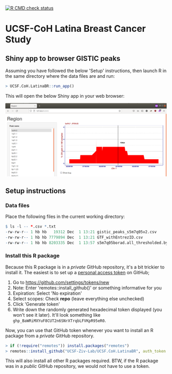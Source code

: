 <div id="badges"><!-- pkgdown markup -->
<a href="https://github.com/UCSF-Ziv-Lab/UCSF_CoH-LatinaBR/actions?query=workflow%3AR-CMD-check"><img border="0" src="https://github.com/UCSF-Ziv-Lab/UCSF_CoH-LatinaBR/actions/workflows/R-CMD-check.yaml/badge.svg" alt="R CMD check status"/></a>
</div>

# UCSF-CoH Latina Breast Cancer Study

## Shiny app to browser GISTIC peaks

Assuming you have followed the below 'Setup' instructions, then launch R in the same directory where the data files are and run:

```r
> UCSF.CoH.LatinaBR::run_app()
```

This will open the below Shiny app in your web browser:

![](man/figures/shiny_app_screenshot.png)


## Setup instructions

### Data files

Place the following files in the current working directory:

```r
$ ls -l -- *.csv *.txt
-rw-rw-r-- 1 hb hb   19312 Dec  1 13:21 gistic_peaks_s5m7q05v2.csv
-rw-rw-r-- 1 hb hb 7779894 Dec  1 13:21 GTF_withEntrezID.csv
-rw-rw-r-- 1 hb hb 8203335 Dec  1 13:57 s5m7q05borad.all_thresholded.by_genes.txt
```

### Install this R package

Because this R package is in a _private_ GitHub repository, it's a bit trickier to install it.  The easiest is to set up a [personal access token](https://github.com/settings/tokens) on GitHub;

1. Go to <https://github.com/settings/tokens/new>
2. Note: Enter 'remotes::install_github()' or something informative for you
3. Expiration: Select 'No expiration'
4. Select scopes: Check **repo** (leave everything else unchecked)
5. Click 'Generate token'
6. Write down the randomly generated hexadecimal token displayed (you won't see it later). It'll look something like `ghp_BaWRiMXYuF8CUT2n6SNrXTrqbLFVKpR95eR0`.

Now, you can use that GitHub token whenever you want to install an R package from a _private_ GitHub repository.

```r
> if (!require("remotes")) install.packages("remotes")
> remotes::install_github("UCSF-Ziv-Lab/UCSF.CoH.LatinaBR", auth_token = "ghp_BaWRiMXYuF8CUT2n6SNrXTrqbLFVKpR95eR0")
```

This will also install all other R packages required.  BTW, if the R package was in a _public_ GitHub repository, we would not have to use a token.

